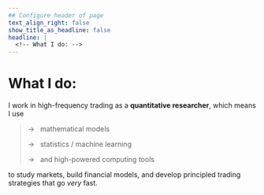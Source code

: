 ```yaml
---
## Configure header of page
text_align_right: false
show_title_as_headline: false
headline: |
  <!-- What I do: -->
---
```


<!-- this is a subheadline -->
<!-- I'm a Hugo theme you'll want to hang out with. :fr: -->

# What I do:

I work in high-frequency trading as a **quantitative researcher**, which means I use

> &rarr; &nbsp; mathematical models
> 
> &rarr; &nbsp; statistics / machine learning
>
> &rarr; &nbsp; and high-powered computing tools

to study markets, build financial models, and develop principled trading strategies that go _very_ fast.

<!-- My technical specialty is Bayesian statistical modeling, also called _generative modeling_ or _probabilistic machine learning_. -->


